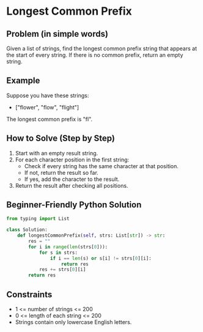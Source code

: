 # Longest Common Prefix

## Problem (in simple words)
Given a list of strings, find the longest common prefix string that appears at the start of every string. If there is no common prefix, return an empty string.

## Example
Suppose you have these strings:
- ["flower", "flow", "flight"]

The longest common prefix is "fl".

## How to Solve (Step by Step)
1. Start with an empty result string.
2. For each character position in the first string:
   - Check if every string has the same character at that position.
   - If not, return the result so far.
   - If yes, add the character to the result.
3. Return the result after checking all positions.

## Beginner-Friendly Python Solution
```python
from typing import List

class Solution:
    def longestCommonPrefix(self, strs: List[str]) -> str:
        res = ""
        for i in range(len(strs[0])):
            for s in strs:
                if i == len(s) or s[i] != strs[0][i]:
                    return res
            res += strs[0][i]
        return res
```

## Constraints
- 1 <= number of strings <= 200
- 0 <= length of each string <= 200
- Strings contain only lowercase English letters. 